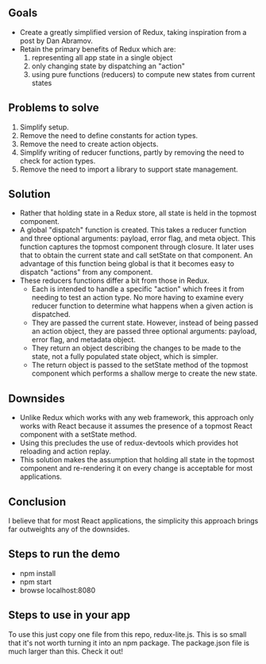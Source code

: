 ## Goals
* Create a greatly simplified version of Redux, taking inspiration from a post by Dan Abramov.
* Retain the primary benefits of Redux which are:
  1. representing all app state in a single object</li>
  1. only changing state by dispatching an "action"</li>
  1. using pure functions (reducers) to compute new states from current states</li>

## Problems to solve
1. Simplify setup.
1. Remove the need to define constants for action types.
1. Remove the need to create action objects.
1. Simplify writing of reducer functions, partly by removing the need to check for action types.
1. Remove the need to import a library to support state management.

## Solution
* Rather that holding state in a Redux store,
  all state is held in the topmost component.
* A global "dispatch" function is created.  This takes
  a reducer function and three optional arguments:
  payload, error flag, and meta object.
  This function captures the topmost component through closure.
  It later uses that to obtain the current state
  and call setState on that component.
  An advantage of this function being global is that
  it becomes easy to dispatch "actions" from any component.
* These reducers functions differ a bit from those in Redux.
  * Each is intended to handle a specific "action"
    which frees it from needing to test an action type.
    No more having to examine every reducer function to
    determine what happens when a given action is dispatched.
  * They are passed the current state.  However, instead of
    being passed an action object, they are passed three optional arguments:
    payload, error flag, and metadata object.
  * They return an object describing the changes to be made to the state,
    not a fully populated state object, which is simpler.
  * The return object is passed to the setState method of the topmost component
    which performs a shallow merge to create the new state.

## Downsides
* Unlike Redux which works with any web framework,
  this approach only works with React because it assumes
  the presence of a topmost React component with a setState method.
* Using this precludes the use of redux-devtools which provides
  hot reloading and action replay.
* This solution makes the assumption that holding all state
  in the topmost component and re-rendering it on every change
  is acceptable for most applications.

## Conclusion
I believe that for most React applications, the simplicity this approach brings
far outweights any of the downsides.

## Steps to run the demo
* npm install
* npm start
* browse localhost:8080

## Steps to use in your app
To use this just copy one file from this repo, redux-lite.js.
This is so small that it's not worth turning it into an npm package.
The package.json file is much larger than this.
Check it out!
